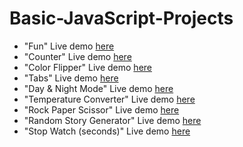 # Basic-JavaScript-Projects
* "Fun" Live demo [here](https://codepen.io/_sakibhussain/full/gOmKbwg)
* "Counter" Live demo [here](https://codepen.io/_sakibhussain/full/vYxaXrG)
* "Color Flipper" Live demo [here](https://codepen.io/_sakibhussain/full/RwpJveJ)
* "Tabs" Live demo [here](https://codepen.io/_sakibhussain/full/eYvjKxp)
* "Day & Night Mode" Live demo [here](https://codepen.io/_sakibhussain/full/bGqxpJQ)
* "Temperature Converter" Live demo [here](https://codepen.io/_sakibhussain/full/qBrMzam)
* "Rock Paper Scissor" Live demo [here](https://codepen.io/_sakibhussain/full/gOmBvjR)
* "Random Story Generator" Live demo [here](https://codepen.io/_sakibhussain/full/PopdEPo)
* "Stop Watch (seconds)" Live demo [here](https://codepen.io/_sakibhussain/full/dyvwpdK)
